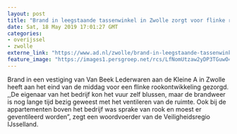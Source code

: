 ```yaml
---
layout: post
title: "Brand in leegstaande tassenwinkel in Zwolle zorgt voor flinke rookontwikkeling"
date: Sat, 18 May 2019 17:01:27 GMT
categories: 
- overijssel 
- zwolle 
externe_link: "https://www.ad.nl/zwolle/brand-in-leegstaande-tassenwinkel-in-zwolle-zorgt-voor-flinke-rookontwikkeling~af5c7aac/"
feature_image: "https://images1.persgroep.net/rcs/LfNomUtzaw2yDP3TGuwO4T6o4OY/diocontent/148696817/_fitwidth/400/?appId=21791a8992982cd8da851550a453bd7f&quality=0.7"
---
```


Brand in een vestiging van Van Beek Lederwaren aan de Kleine A in Zwolle heeft aan het eind van de middag voor een flinke rookontwikkeling gezorgd. ,,De eigenaar van het bedrijf kon het vuur zelf blussen, maar de brandweer is nog lange tijd bezig geweest met het ventileren van de ruimte. Ook bij de appartementen boven het bedrijf was sprake van rook en moest er geventileerd worden”, zegt een woordvoerder van de Veiligheidsregio IJsselland.
